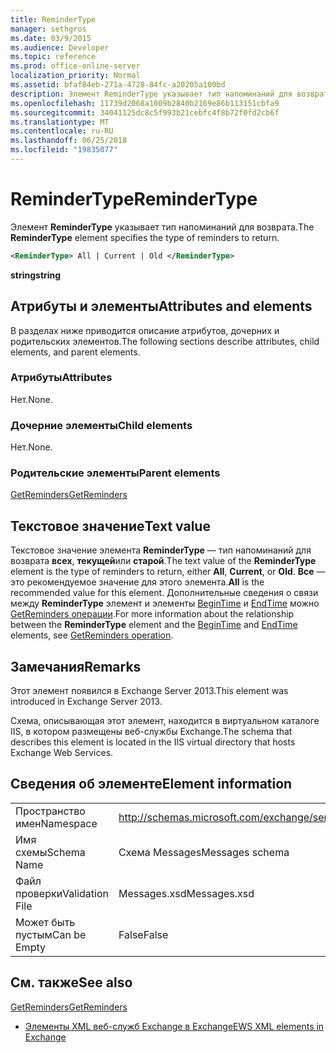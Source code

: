 ```yaml
---
title: ReminderType
manager: sethgros
ms.date: 03/9/2015
ms.audience: Developer
ms.topic: reference
ms.prod: office-online-server
localization_priority: Normal
ms.assetid: bfaf84eb-271a-4728-84fc-a20205a100bd
description: Элемент ReminderType указывает тип напоминаний для возврата.
ms.openlocfilehash: 11739d2068a1009b2840b2169e86b113151cbfa9
ms.sourcegitcommit: 34041125dc8c5f993b21cebfc4f8b72f0fd2cb6f
ms.translationtype: MT
ms.contentlocale: ru-RU
ms.lasthandoff: 06/25/2018
ms.locfileid: "19835077"
---
```

# <a name="remindertype"></a><span data-ttu-id="bbe50-103">ReminderType</span><span class="sxs-lookup"><span data-stu-id="bbe50-103">ReminderType</span></span>

<span data-ttu-id="bbe50-104">Элемент **ReminderType** указывает тип напоминаний для возврата.</span><span class="sxs-lookup"><span data-stu-id="bbe50-104">The **ReminderType** element specifies the type of reminders to return.</span></span> 
  
```XML
<ReminderType> All | Current | Old </ReminderType>
```

 <span data-ttu-id="bbe50-105">**string**</span><span class="sxs-lookup"><span data-stu-id="bbe50-105">**string**</span></span>
## <a name="attributes-and-elements"></a><span data-ttu-id="bbe50-106">Атрибуты и элементы</span><span class="sxs-lookup"><span data-stu-id="bbe50-106">Attributes and elements</span></span>

<span data-ttu-id="bbe50-107">В разделах ниже приводится описание атрибутов, дочерних и родительских элементов.</span><span class="sxs-lookup"><span data-stu-id="bbe50-107">The following sections describe attributes, child elements, and parent elements.</span></span>
  
### <a name="attributes"></a><span data-ttu-id="bbe50-108">Атрибуты</span><span class="sxs-lookup"><span data-stu-id="bbe50-108">Attributes</span></span>

<span data-ttu-id="bbe50-109">Нет.</span><span class="sxs-lookup"><span data-stu-id="bbe50-109">None.</span></span>
  
### <a name="child-elements"></a><span data-ttu-id="bbe50-110">Дочерние элементы</span><span class="sxs-lookup"><span data-stu-id="bbe50-110">Child elements</span></span>

<span data-ttu-id="bbe50-111">Нет.</span><span class="sxs-lookup"><span data-stu-id="bbe50-111">None.</span></span>
  
### <a name="parent-elements"></a><span data-ttu-id="bbe50-112">Родительские элементы</span><span class="sxs-lookup"><span data-stu-id="bbe50-112">Parent elements</span></span>

[<span data-ttu-id="bbe50-113">GetReminders</span><span class="sxs-lookup"><span data-stu-id="bbe50-113">GetReminders</span></span>](getreminders.md)
  
## <a name="text-value"></a><span data-ttu-id="bbe50-114">Текстовое значение</span><span class="sxs-lookup"><span data-stu-id="bbe50-114">Text value</span></span>

<span data-ttu-id="bbe50-115">Текстовое значение элемента **ReminderType** — тип напоминаний для возврата **всех**, **текущей**или **старой**.</span><span class="sxs-lookup"><span data-stu-id="bbe50-115">The text value of the **ReminderType** element is the type of reminders to return, either **All**, **Current**, or **Old**.</span></span> <span data-ttu-id="bbe50-116">**Все** — это рекомендуемое значение для этого элемента.</span><span class="sxs-lookup"><span data-stu-id="bbe50-116">**All** is the recommended value for this element.</span></span> <span data-ttu-id="bbe50-117">Дополнительные сведения о связи между **ReminderType** элемент и элементы [BeginTime](begintime.md) и [EndTime](endtime-remindermessagedatatype.md) можно [GetReminders операции](getreminders-operation.md).</span><span class="sxs-lookup"><span data-stu-id="bbe50-117">For more information about the relationship between the **ReminderType** element and the [BeginTime](begintime.md) and [EndTime](endtime-remindermessagedatatype.md) elements, see [GetReminders operation](getreminders-operation.md).</span></span>
  
## <a name="remarks"></a><span data-ttu-id="bbe50-118">Замечания</span><span class="sxs-lookup"><span data-stu-id="bbe50-118">Remarks</span></span>

<span data-ttu-id="bbe50-119">Этот элемент появился в Exchange Server 2013.</span><span class="sxs-lookup"><span data-stu-id="bbe50-119">This element was introduced in Exchange Server 2013.</span></span>
  
<span data-ttu-id="bbe50-120">Схема, описывающая этот элемент, находится в виртуальном каталоге IIS, в котором размещены веб-службы Exchange.</span><span class="sxs-lookup"><span data-stu-id="bbe50-120">The schema that describes this element is located in the IIS virtual directory that hosts Exchange Web Services.</span></span>
  
## <a name="element-information"></a><span data-ttu-id="bbe50-121">Сведения об элементе</span><span class="sxs-lookup"><span data-stu-id="bbe50-121">Element information</span></span>

|||
|:-----|:-----|
|<span data-ttu-id="bbe50-122">Пространство имен</span><span class="sxs-lookup"><span data-stu-id="bbe50-122">Namespace</span></span>  <br/> |http://schemas.microsoft.com/exchange/services/2006/messages  <br/> |
|<span data-ttu-id="bbe50-123">Имя схемы</span><span class="sxs-lookup"><span data-stu-id="bbe50-123">Schema Name</span></span>  <br/> |<span data-ttu-id="bbe50-124">Схема Messages</span><span class="sxs-lookup"><span data-stu-id="bbe50-124">Messages schema</span></span>  <br/> |
|<span data-ttu-id="bbe50-125">Файл проверки</span><span class="sxs-lookup"><span data-stu-id="bbe50-125">Validation File</span></span>  <br/> |<span data-ttu-id="bbe50-126">Messages.xsd</span><span class="sxs-lookup"><span data-stu-id="bbe50-126">Messages.xsd</span></span>  <br/> |
|<span data-ttu-id="bbe50-127">Может быть пустым</span><span class="sxs-lookup"><span data-stu-id="bbe50-127">Can be Empty</span></span>  <br/> |<span data-ttu-id="bbe50-128">False</span><span class="sxs-lookup"><span data-stu-id="bbe50-128">False</span></span>  <br/> |
   
## <a name="see-also"></a><span data-ttu-id="bbe50-129">См. также</span><span class="sxs-lookup"><span data-stu-id="bbe50-129">See also</span></span>



[<span data-ttu-id="bbe50-130">GetReminders</span><span class="sxs-lookup"><span data-stu-id="bbe50-130">GetReminders</span></span>](getreminders.md)


- [<span data-ttu-id="bbe50-131">Элементы XML веб-служб Exchange в Exchange</span><span class="sxs-lookup"><span data-stu-id="bbe50-131">EWS XML elements in Exchange</span></span>](ews-xml-elements-in-exchange.md)

